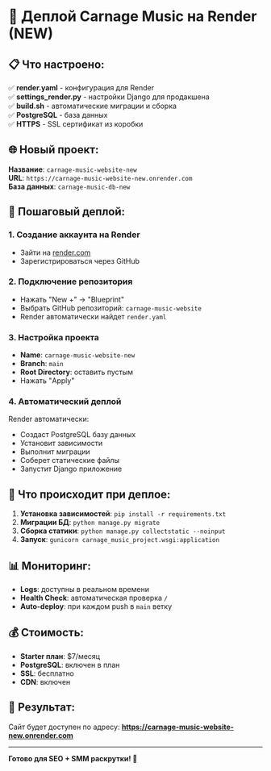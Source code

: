 # 🚀 Деплой Carnage Music на Render (NEW)

## 📋 Что настроено:

✅ **render.yaml** - конфигурация для Render  
✅ **settings_render.py** - настройки Django для продакшена  
✅ **build.sh** - автоматические миграции и сборка  
✅ **PostgreSQL** - база данных  
✅ **HTTPS** - SSL сертификат из коробки  

## 🌐 Новый проект:

**Название**: `carnage-music-website-new`  
**URL**: `https://carnage-music-website-new.onrender.com`  
**База данных**: `carnage-music-db-new`  

## 📱 Пошаговый деплой:

### 1. Создание аккаунта на Render
- Зайти на [render.com](https://render.com)
- Зарегистрироваться через GitHub

### 2. Подключение репозитория
- Нажать "New +" → "Blueprint"
- Выбрать GitHub репозиторий: `carnage-music-website`
- Render автоматически найдет `render.yaml`

### 3. Настройка проекта
- **Name**: `carnage-music-website-new`
- **Branch**: `main`
- **Root Directory**: оставить пустым
- Нажать "Apply"

### 4. Автоматический деплой
Render автоматически:
- Создаст PostgreSQL базу данных
- Установит зависимости
- Выполнит миграции
- Соберет статические файлы
- Запустит Django приложение

## 🔧 Что происходит при деплое:

1. **Установка зависимостей**: `pip install -r requirements.txt`
2. **Миграции БД**: `python manage.py migrate`
3. **Сборка статики**: `python manage.py collectstatic --noinput`
4. **Запуск**: `gunicorn carnage_music_project.wsgi:application`

## 📊 Мониторинг:

- **Logs**: доступны в реальном времени
- **Health Check**: автоматическая проверка `/`
- **Auto-deploy**: при каждом push в `main` ветку

## 💰 Стоимость:

- **Starter план**: $7/месяц
- **PostgreSQL**: включен в план
- **SSL**: бесплатно
- **CDN**: включен

## 🎯 Результат:

Сайт будет доступен по адресу:
**https://carnage-music-website-new.onrender.com**

---

**Готово для SEO + SMM раскрутки! 🎵**
